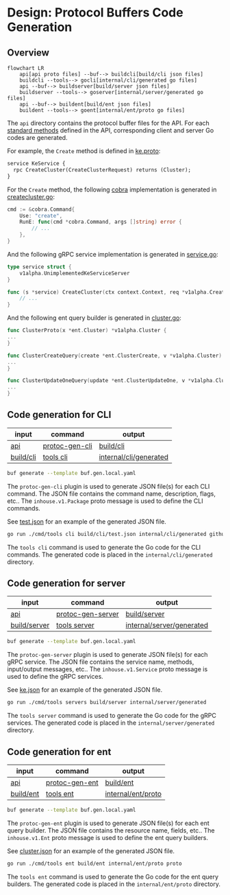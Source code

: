 # Design: Protocol Buffers Code Generation

## Overview
```mermaid
flowchart LR
    api[api proto files] --buf--> buildcli[build/cli json files]
    buildcli --tools--> gocli[internal/cli/generated go files]
    api --buf--> buildserver[build/server json files]
    buildserver --tools--> goserver[internal/server/generated go files]
    api --buf--> buildent[build/ent json files]
    buildent --tools--> goent[internal/ent/proto go files]
```

The `api` directory contains the protocol buffer files for the API. For each [standard methods](https://cloud.google.com/apis/design/standard_methods) defined in the API, corresponding client and server Go codes are generated.

For example, the `Create` method is defined in [ke.proto](../../api/ke/v1alpha/ke.proto):

```proto
service KeService {
  rpc CreateCluster(CreateClusterRequest) returns (Cluster);
}
```

For the `Create` method, the following [cobra](https://github.com/spf13/cobra) implementation is generated in [createcluster.go](../../internal/cli/generated/ke/v1alpha/cluster/createcluster.go):

```go
cmd := &cobra.Command{
    Use: "create",
    RunE: func(cmd *cobra.Command, args []string) error {
        // ...
    },
}
```

And the following gRPC service implementation is generated in [service.go](../../internal/server/generated/ke/v1alpha/service.go):

```go
type service struct {
	v1alpha.UnimplementedKeServiceServer
}

func (s *service) CreateCluster(ctx context.Context, req *v1alpha.CreateClusterRequest) (*v1alpha.Cluster, error) {
    // ...
}
```

And the following ent query builder is generated in [cluster.go](../../internal/ent/proto/cluster.go):

```go
func ClusterProto(x *ent.Cluster) *v1alpha.Cluster {
...
}

func ClusterCreateQuery(create *ent.ClusterCreate, v *v1alpha.Cluster) *ent.ClusterCreate {
...
}

func ClusterUpdateOneQuery(update *ent.ClusterUpdateOne, v *v1alpha.Cluster) *ent.ClusterUpdateOne {
...
}

```

## Code generation for CLI
| input | command | output |
| --- | --- | --- |
| [api](../../api) | [protoc-gen-cli](../../cmd/protoc-gen-cli/) | [build/cli](../../build/cli) |
| [build/cli](../../build/cli) | [tools cli](../../cmd/tools/) | [internal/cli/generated](../../internal/cli/generated) |

```bash
buf generate --template buf.gen.local.yaml
```

The `protoc-gen-cli` plugin is used to generate JSON file(s) for each CLI command. The JSON file contains the command name, description, flags, etc.. The `inhouse.v1.Package` proto message is used to define the CLI commands.

See [test.json](../../testdata/generator/cli/test.json) for an example of the generated JSON file.

```bash
go run ./cmd/tools cli build/cli/test.json internal/cli/generated github.com/nokamoto/2pf23/internal/cli/generated
```

The `tools cli` command is used to generate the Go code for the CLI commands. The generated code is placed in the `internal/cli/generated` directory.

## Code generation for server
| input | command | output |
| --- | --- | --- |
| [api](../../api) | [protoc-gen-server](../../cmd/protoc-gen-server/) | [build/server](../../build/server) |
| [build/server](../../build/server) | [tools server](../../cmd/tools/) | [internal/server/generated](../../internal/server/generated) |

```bash
buf generate --template buf.gen.local.yaml
```

The `protoc-gen-server` plugin is used to generate JSON file(s) for each gRPC service. The JSON file contains the service name, methods, input/output messages, etc.. The `inhouse.v1.Service` proto message is used to define the gRPC services.

See [ke.json](../../testdata/generator/server/ke.json) for an example of the generated JSON file.

```bash
go run ./cmd/tools servers build/server internal/server/generated
```

The `tools server` command is used to generate the Go code for the gRPC services. The generated code is placed in the `internal/server/generated` directory.

## Code generation for ent
| input | command | output |
| --- | --- | --- |
| [api](../../api) | [protoc-gen-ent](../../cmd/protoc-gen-ent/) | [build/ent](../../build/ent) |
| [build/ent](../../build/ent) | [tools ent](../../cmd/tools/) | [internal/ent/proto](../../internal/ent/proto) |

```bash
buf generate --template buf.gen.local.yaml
```

The `protoc-gen-ent` plugin is used to generate JSON file(s) for each ent query builder. The JSON file contains the resource name, fields, etc.. The `inhouse.v1.Ent` proto message is used to define the ent query builders.

See [cluster.json](../../testdata/generator/ent/test.json) for an example of the generated JSON file.

```bash
go run ./cmd/tools ent build/ent internal/ent/proto proto
```

The `tools ent` command is used to generate the Go code for the ent query builders. The generated code is placed in the `internal/ent/proto` directory.
